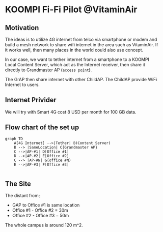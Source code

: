 # KOOMPI Fi-Fi Pilot @VitaminAir

## Motivation

The ideas is to utilize 4G internet from telco via smartphone or modem and build a mesh network to share wifi internet in the area such as VitaminAir. If it works well, then many places in the world could also use concept.

In our case, we want to tether internet from a smartphone to a KOOMPI Local Content Server, which act as the Internet receiver, then share it directly to Grandmaster AP (`access point`). 

The GrAP then share internet with other ChildAP. The ChildAP provide WiFi Internet to users.

## Internet Privider

We will try with Smart 4G cost 8 USD per month for 100 GB data.  

## Flow chart of the set up

```mermaid
graph TD
    A[4G Internet] -->|Tether| B(Content Server)
    B --> |SameLocation| C{Grandmaster AP}
    C -->|AP-#1| D[Office #1]
    D -->|AP-#2| E[Office #2]
    C --> |AP-#N| G(office #N)
    E -->|AP-#3| F[Office #3]
    
``` 
## The Site

The distant from;
- GAP to Office #1 is same location
- Office #1 - Office #2 = 30m
- Office #2 - Office #3 = 50m

The whole campus is around 120 m^2.  




